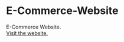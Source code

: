# E-Commerce-Website
E-Commerce Website.
</br>
<a href="https://harshalrajnoor.github.io/E-Commerce-Website/">Visit the website.</a>